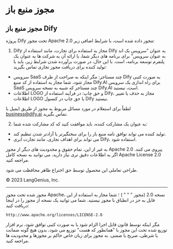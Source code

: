 # مجوز منبع باز

## مجوز منبع باز Dify

پروژه Dify تحت مجوز Apache 2.0 مجوز داده شده است، با شرایط اضافی زیر:

1. Dify مجاز به استفاده برای تجارت، مانند استفاده از Dify به عنوان "سرویس بک اند به عنوان سرویس" برای برنامه های دیگر شما، یا ارائه آن به شرکت ها به عنوان یک پلتفرم توسعه برنامه، است. با این حال، در صورت برآورده شدن شرایط زیر، باید با تولید کننده برای دریافت مجوز تجاری تماس بگیرید:

* سرویس SaaS چند مستاجر: مگر اینکه به صراحت از طرف Dify به صورت کتبی مجاز شود، شما مجاز به استفاده از کد منبع Dify.AI برای راه اندازی یک سرویس SaaS چند مستاجر که شبیه به نسخه سرویس Dify.AI است، نیستید.
* اطلاعات LOGO و حق چاپ: در فرآیند استفاده از Dify، مجاز به حذف یا تغییر اطلاعات LOGO یا حق چاپ در کنسول Dify نیستید.

لطفاً برای استعلام در مورد مسائل مربوط به مجوز از طریق ایمیل با business@dify.ai تماس بگیرید.

2. به عنوان یک مشارکت کننده، باید موافقت کنید که کد مشارکت شده شما:

* تولید کننده می تواند توافق نامه منبع باز را برای سختگیرتر یا آزادتر شدن تنظیم کند.
* می تواند برای اهداف تجاری، مانند تجارت ابری Dify، استفاده شود.

به غیر از این، تمام حقوق و محدودیت های دیگر از مجوز Apache 2.0 پیروی می کنند. اگر به اطلاعات دقیق تری نیاز دارید، می توانید به نسخه کامل Apache License 2.0 مراجعه کنید.

طراحی تعاملی این محصول توسط حق اختراع ظاهر محافظت می شود.

© 2023 LangGenius, Inc.

***

مجوز شده تحت مجوز Apache، نسخه 2.0 (مجوز " " " ) ؛ شما مجاز به استفاده از این فایل به جز در انطباق با مجوز نیستید. شما می توانید یک نسخه از مجوز را در اینجا دریافت کنید:

```
http://www.apache.org/licenses/LICENSE-2.0
```

مگر اینکه توسط قانون قابل اجرا الزام شود یا به صورت کتبی توافق شود، نرم افزار توزیع شده تحت این مجوز با "همانطور که هست" توزیع می شود، بدون هیچ گونه ضمانت یا شرطی، صریح یا ضمنی. به مجوز برای زبان خاص حاکم بر مجوزها و محدودیت ها مراجعه کنید.
